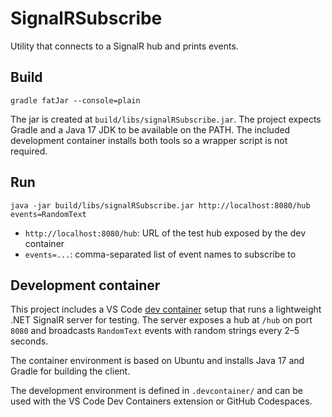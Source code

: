 # SignalRSubscribe

Utility that connects to a SignalR hub and prints events.

## Build
```
gradle fatJar --console=plain
```
The jar is created at `build/libs/signalRSubscribe.jar`.
The project expects Gradle and a Java 17 JDK to be available on the PATH.
The included development container installs both tools so a wrapper script
is not required.

## Run
```
java -jar build/libs/signalRSubscribe.jar http://localhost:8080/hub events=RandomText
```
- `http://localhost:8080/hub`: URL of the test hub exposed by the dev container
- `events=...`: comma-separated list of event names to subscribe to

## Development container

This project includes a VS Code [dev container](https://containers.dev/) setup
that runs a lightweight .NET SignalR server for testing. The server exposes a
hub at `/hub` on port `8080` and broadcasts `RandomText` events with random
strings every 2–5 seconds.

The container environment is based on Ubuntu and installs Java 17 and Gradle
for building the client.

The development environment is defined in `.devcontainer/` and can be used with
the VS Code Dev Containers extension or GitHub Codespaces.
